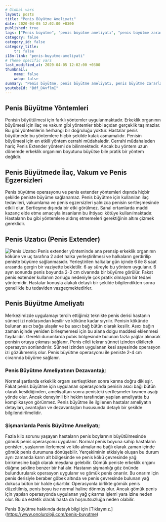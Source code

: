 ```yaml
---
# Global vars
layout: posts
title: "Penis Büyütme Ameliyatı"
date: 2020-04-05 12:02:00 +0300
published: true
tags: ["Penis büyütme", "penis büyütme ameliyatı", "penis büyütme zararı", "penis büyütme fiyat", "penis büyütme nasıl yapılır", "penis büyütme ameliyatı sonrası", "penis büyütme ameliyatı öncesi", "penis estetiği ameliyatı", "penis işlevi",  "penis boyu", "penis büyütme nedir", "penis anatomisi" , "penis nasıl büyütülür" , "ideal penis boyu" , "Türkiye penis boyu ortalaması" , "penis estetiği" , "Ortalama penis boyu" , "penis büyütme tedavi" , "küçük penis tedavi" , "penis büyütme vakum" , "penis extender" , "penis büyütme tedavi" , "şişmanlarda penis büyütme" ]
category: false
category_id: false
category_title:
    tr: false
i18n-link: "penis-buyutme-ameliyati"
# Theme specific vars
last_modified_at: 2020-04-05 12:02:00 +0300
thumbnail:
    name: false
    webp: false
summary: "Penis büyütme, penis büyütme ameliyatı, penis büyütme zararları, penis büyütme fiyatı, penis büyütme nasıl yapılır, penis büyütme ameliyatı sonrası, penis büyütme ameliyatı öncesi, penis nasıl büyür, penis ameliyatı, penis işlevi, penis boyu, penis boyutları, penis kalınlığı, küçük penis, penis büyütme nedir, penis anatomisi"
youtubeId: "Bdf_DAvflmI"
---
```





## Penis Büyütme Yöntemleri

Penisin büyütülmesi için farklı yöntemler uygulanmaktadır. Erkeklik organının büyümesi için ilaç ve vakum gibi yöntemler tıbbi açıdan gerçeklik taşımazlar. Bu gibi yöntemlerin herhangi bir doğruluğu yoktur. Hastalar penis büyütmede bu yöntemlere hiçbir şekilde kulak asmamalıdır. Penisin büyümesi için en etkili yöntem cerrahi müdahaledir. Cerrahi müdahaleden hariç Penis Extender yöntemi de bilinmektedir. Ancak bu yöntem uzun dönemde erkeklik organının boyutunu büyütse bile pratik bir yöntem değildir.

##	Penis Büyütmede İlaç, Vakum ve Penis Egzersizleri

Penis büyütme operasyonu ve penis extender yöntemleri dışında hiçbir şekilde peniste büyüme sağlanamaz. Penis büyütme için kullanılan ilaç tedavileri, vakumlama ve penis egzersizleri yalnızca penisin sertleşmesinde etkili olur. Sertleşme dışında bir etki görülmez. Sanal ortamlarda maddi kazanç elde etme amacıyla insanların bu ihtiyacı kötüye kullanılmaktadır. Hastaların bu gibi yöntemlere aldırış etmemeleri gerektiğinin altını çizmek gereklidir.

##	Penis Uzatıcı (Penis Extender)

![​Penis Uzatıcı](/assets/img/penisextender.jpeg)
Penis extender yönteminde ana prensip erkeklik organının köküne ve uç tarafına 2 adet halka yerleştirilmesi ve halkaların gerdirilip peniste büyüme sağlanmasıdır. Yerleştirilen halkalar gün içinde 6 ile 8 saat arasında gergin bir vaziyette bekletilir. 6 ay süreyle bu yöntem uygulanır. 6 ayın sonunda penis boyunda 2-3 cm civarında bir büyüme görülür. Fakat penis extender kullanım zorluğu nedeniyle çok pratik olmayan bir tedavi yöntemidir. Hastalar konuyla alakalı detaylı bir şekilde bilgilendikten sonra genellikle bu tedaviden vazgeçmektedirler.

##	Penis Büyütme Ameliyatı

Merkezimizde uygulamayı tercih ettiğimiz teknikte penis derisi hastanın sünnet izi noktasından kesilir ve köküne kadar sıyrılır. Penisin kökünde bulunan asıcı bağa ulaşılır ve bu asıcı bağ bütün olarak kesilir. Asıcı bağın zaman içinde yeniden birleşmemesi için bu alana dolgu maddesi eklenmesi faydalıdır. Gerekli durumlarda pubis bölgesinde bulunan fazla yağlar alınarak penisin ortaya çıkması sağlanır. Penis cildi tekrar sünnet izinden dikilerek operasyon sonlandırılır. Sünnet izinden uygulanan kesi sayesinde operasyon izi gözükmemiş olur. Penis büyütme operasyonu ile peniste 2-4 cm civarında büyüme sağlanır.

### Penis Büyütme Ameliyatının Dezavantajı;

Normal şartlarda erkeklik organı sertleştikten sonra karına doğru dikleşir. Fakat penis büyütme için uygulanan operasyonda penisin asıcı bağı bütün olarak kesildiğinden, ameliyattan sonra penisteki sertleşmeler kısmen aşağı yönde olur. Ancak deneyimli bir hekim tarafından yapılan ameliyatta bu komplikasyon görünmez. Penis büyütme ile ilgilenen hastalar ameliyatın detayları, avantajları ve dezavantajları hususunda detaylı bir şekilde bilgilendirilmelidir.

### Şişmanlarda Penis Büyütme Ameliyatı;

Fazla kilo sorunu yaşayan hastaların penis boylarının büyütülmesinde gömük penis operasyonu uygulanır. Normal penis boyuna sahip hastaların penisleri, yaşlarının ilerlemesi ve kilo almalarına bağlı olarak zaman içinde gömük penis durumuna dönüşebilir. Yerçekiminin etkisiyle oluşan bu durum aynı zamanda karın alt bölgesinde ve penis kökü çevresinde yağ birikmesine bağlı olarak meydana gelebilir. Gömük peniste erkeklik organı düğme şekline benzer bir hal alır. Hastanın şişmanlığı göz önünde bulundurularak operasyon uygulanır ve gömük penis onarılır. Bu onarım için penis derisiyle beraber göbek altında ve penis çevresinde bulunan yağ dokusu bütün bir halde çıkartılır. Operasyonla birlikte gömük penis düzeltilmiş, penis boyu ise normal haline dönmüş olur. Ancak gömük penis için yapılan operasyonda uygulanan yağ çıkarma işlemi yara izine neden olur. Bu da estetik olarak hasta da hoşnutsuzluğa neden olabilir.



Penis Büyütme hakkında detaylı bilgi için [Tıklayınız.] (https://www.onoluroloji.com/penis-buyutme)
